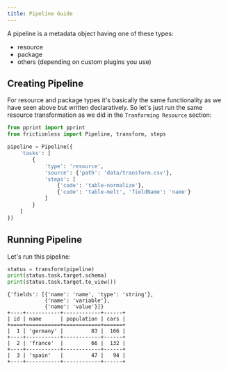 ```yaml
---
title: Pipeline Guide
---
```


A pipeline is a metadata object having one of these types:
- resource
- package
- others (depending on custom plugins you use)

## Creating Pipeline

For resource and package types it's basically the same functionality as we have seen above but written declaratively. So let's just run the same resource transformation as we did in the `Tranforming Resource` section:

```python script title="Python"
from pprint import pprint
from frictionless import Pipeline, transform, steps

pipeline = Pipeline({
    'tasks': [
        {
            'type': 'resource',
            'source': {'path': 'data/transform.csv'},
            'steps': [
                {'code': 'table-normalize'},
                {'code': 'table-melt', 'fieldName': 'name'}
            ]
        }
    ]
})
```

## Running Pipeline

Let's run this pipeline:

```python script title="Python"
status = transform(pipeline)
print(status.task.target.schema)
print(status.task.target.to_view())
```
```
{'fields': [{'name': 'name', 'type': 'string'},
            {'name': 'variable'},
            {'name': 'value'}]}
+----+-----------+------------+------+
| id | name      | population | cars |
+====+===========+============+======+
|  1 | 'germany' |         83 |  166 |
+----+-----------+------------+------+
|  2 | 'france'  |         66 |  132 |
+----+-----------+------------+------+
|  3 | 'spain'   |         47 |   94 |
+----+-----------+------------+------+
```
